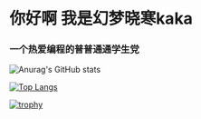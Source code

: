 <h1 align=“center”>你好啊 我是幻梦晓寒kaka</h1>
<h3 align=“center”>一个热爱编程的普普通通学生党</h3><p align=“left”> 
 
![Anurag's GitHub stats](https://github-readme-stats.vercel.app/api?username=Dreamkaka&show_icons=true&theme=radical)
 
 [![Top Langs](https://github-readme-stats.vercel.app/api/top-langs/?username=Dreamkaka&layout=compact)](https://github.com/anuraghazra/github-readme-stats)

 [![trophy](https://github-profile-trophy.vercel.app/?username=Dreamkaka&theme=onedark)](https://github.com/ryo-ma/github-profile-trophy)
